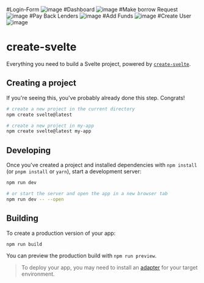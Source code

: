 #Login-Form
![image](https://user-images.githubusercontent.com/59795655/213437505-614ad178-5bae-4fe3-90df-4bf0e68ff04d.png)
#Dashboard
![image](https://user-images.githubusercontent.com/59795655/213437626-974cf53a-56ba-48a1-87c5-e21a61099db6.png)
#Make borrow Request
![image](https://user-images.githubusercontent.com/59795655/213437727-c6c7f3e6-0f12-4076-809d-c55316505d85.png)
#Pay Back Lenders
![image](https://user-images.githubusercontent.com/59795655/213437831-9dcfda4b-ab18-4852-b184-f1d45de8e8a5.png)
#Add Funds
![image](https://user-images.githubusercontent.com/59795655/213437900-ed4bdde7-eee0-4d60-a827-77b6096687e2.png)
#Create User
![image](https://user-images.githubusercontent.com/59795655/213438044-1ca5822a-8053-4ec6-99ac-9cd1477b8fec.png)

# create-svelte

Everything you need to build a Svelte project, powered by [`create-svelte`](https://github.com/sveltejs/kit/tree/master/packages/create-svelte).

## Creating a project

If you're seeing this, you've probably already done this step. Congrats!

```bash
# create a new project in the current directory
npm create svelte@latest

# create a new project in my-app
npm create svelte@latest my-app
```

## Developing

Once you've created a project and installed dependencies with `npm install` (or `pnpm install` or `yarn`), start a development server:

```bash
npm run dev

# or start the server and open the app in a new browser tab
npm run dev -- --open
```

## Building

To create a production version of your app:

```bash
npm run build
```

You can preview the production build with `npm run preview`.

> To deploy your app, you may need to install an [adapter](https://kit.svelte.dev/docs/adapters) for your target environment.
